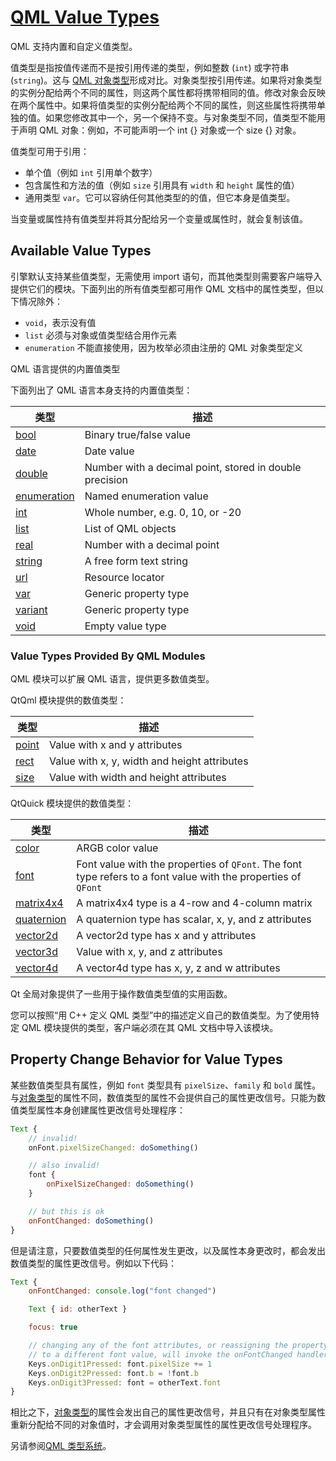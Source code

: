 # [QML Value Types](https://doc.qt.io/qt-6/qtqml-typesystem-valuetypes.html)

QML 支持内置和自定义值类型。

值类型是指按值传递而不是按引用传递的类型，例如整数 (`int`) 或字符串 (`string`)。这与 [QML 对象类型](<./The QML Type System.md#QML Object Types>)形成对比。对象类型按引用传递。如果将对象类型的实例分配给两个不同的属性，则这两个属性都将携带相同的值。修改对象会反映在两个属性中。如果将值类型的实例分配给两个不同的属性，则这些属性将携带单独的值。如果您修改其中一个，另一个保持不变。与对象类型不同，值类型不能用于声明 QML 对象：例如，不可能声明一个 int {} 对象或一个 size {} 对象。

值类型可用于引用：

- 单个值（例如 `int` 引用单个数字） 
- 包含属性和方法的值（例如 `size` 引用具有 `width` 和 `height` 属性的值） 
- 通用类型 `var`。它可以容纳任何其他类型的的值，但它本身是值类型。 

当变量或属性持有值类型并将其分配给另一个变量或属性时，就会复制该值。

## Available Value Types

引擎默认支持某些值类型，无需使用 import 语句，而其他类型则需要客户端导入提供它们的模块。下面列出的所有值类型都可用作 QML 文档中的属性类型，但以下情况除外：

- `void`，表示没有值 
- `list` 必须与对象或值类型结合用作元素 
- `enumeration` 不能直接使用，因为枚举必须由注册的 QML 对象类型定义

QML 语言提供的内置值类型

下面列出了 QML 语言本身支持的内置值类型：

| 类型                                                       | 描述                                                    |
| ---------------------------------------------------------- | ------------------------------------------------------- |
| [bool](https://doc.qt.io/qt-6/qml-bool.html)               | Binary true/false value                                 |
| [date](https://doc.qt.io/qt-6/qml-date.html)               | Date value                                              |
| [double](https://doc.qt.io/qt-6/qml-double.html)           | Number with a decimal point, stored in double precision |
| [enumeration](https://doc.qt.io/qt-6/qml-enumeration.html) | Named enumeration value                                 |
| [int](https://doc.qt.io/qt-6/qml-int.html)                 | Whole number, e.g. 0, 10, or -20                        |
| [list](https://doc.qt.io/qt-6/qml-list.html)               | List of QML objects                                     |
| [real](https://doc.qt.io/qt-6/qml-real.html)               | Number with a decimal point                             |
| [string](https://doc.qt.io/qt-6/qml-string.html)           | A free form text string                                 |
| [url](https://doc.qt.io/qt-6/qml-url.html)                 | Resource locator                                        |
| [var](https://doc.qt.io/qt-6/qml-var.html)                 | Generic property type                                   |
| [variant](https://doc.qt.io/qt-6/qml-variant.html)         | Generic property type                                   |
| [void](https://doc.qt.io/qt-6/qml-void.html)               | Empty value type                                        |

### Value Types Provided By QML Modules

QML 模块可以扩展 QML 语言，提供更多数值类型。

QtQml 模块提供的数值类型：

| 类型                                           | 描述                                         |
| ---------------------------------------------- | -------------------------------------------- |
| [point](https://doc.qt.io/qt-6/qml-point.html) | Value with x and y attributes                |
| [rect](https://doc.qt.io/qt-6/qml-rect.html)   | Value with x, y, width and height attributes |
| [size](https://doc.qt.io/qt-6/qml-size.html)   | Value with width and height attributes       |

QtQuick 模块提供的数值类型：

| 类型                                                     | 描述                                                         |
| -------------------------------------------------------- | ------------------------------------------------------------ |
| [color](https://doc.qt.io/qt-6/qml-color.html)           | ARGB color value                                             |
| [font](https://doc.qt.io/qt-6/qml-font.html)             | Font value with the properties of `QFont`. The font type refers to a font value with the properties of `QFont` |
| [matrix4x4](https://doc.qt.io/qt-6/qml-matrix4x4.html)   | A matrix4x4 type is a 4-row and 4-column matrix              |
| [quaternion](https://doc.qt.io/qt-6/qml-quaternion.html) | A quaternion type has scalar, x, y, and z attributes         |
| [vector2d](https://doc.qt.io/qt-6/qml-vector2d.html)     | A vector2d type has x and y attributes                       |
| [vector3d](https://doc.qt.io/qt-6/qml-vector3d.html)     | Value with x, y, and z attributes                            |
| [vector4d](https://doc.qt.io/qt-6/qml-vector4d.html)     | A vector4d type has x, y, z and w attributes                 |

Qt 全局对象提供了一些用于操作数值类型值的实用函数。

您可以按照“用 C++ 定义 QML 类型”中的描述定义自己的数值类型。为了使用特定 QML 模块提供的类型，客户端必须在其 QML 文档中导入该模块。

## Property Change Behavior for Value Types

某些数值类型具有属性，例如 `font` 类型具有 `pixelSize`、`family` 和 `bold` 属性。与[对象类型](<./The QML Type System.md#QML Object Types>)的属性不同，数值类型的属性不会提供自己的属性更改信号。只能为数值类型属性本身创建属性更改信号处理程序：

```javascript
Text {
    // invalid!
    onFont.pixelSizeChanged: doSomething()

    // also invalid!
    font {
        onPixelSizeChanged: doSomething()
    }

    // but this is ok
    onFontChanged: doSomething()
}
```

但是请注意，只要数值类型的任何属性发生更改，以及属性本身更改时，都会发出数值类型的属性更改信号。例如以下代码：

```javascript
Text {
    onFontChanged: console.log("font changed")

    Text { id: otherText }

    focus: true

    // changing any of the font attributes, or reassigning the property
    // to a different font value, will invoke the onFontChanged handler
    Keys.onDigit1Pressed: font.pixelSize += 1
    Keys.onDigit2Pressed: font.b = !font.b
    Keys.onDigit3Pressed: font = otherText.font
}
```

相比之下，[对象类型](<./The QML Type System.md#QML Object Types>)的属性会发出自己的属性更改信号，并且只有在对象类型属性重新分配给不同的对象值时，才会调用对象类型属性的属性更改信号处理程序。

另请参阅[QML 类型系统](<./The QML Type System.md>)。



<!-- 完成标志, 看不到, 请忽略! -->